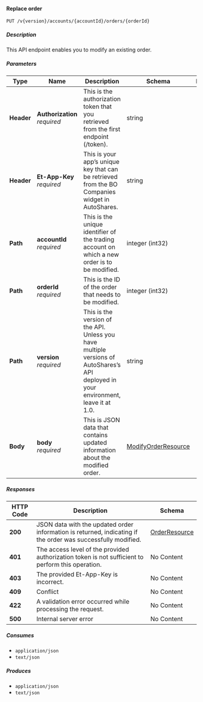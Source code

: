 
<a name="orders_replaceorder"></a>
#### Replace order
```
PUT /v{version}/accounts/{accountId}/orders/{orderId}
```


##### Description
This API endpoint enables you to modify an existing order.


##### Parameters

|Type|Name|Description|Schema|Default|
|---|---|---|---|---|
|**Header**|**Authorization**  <br>*required*|This is the authorization token that you retrieved from the first endpoint (/token).|string||
|**Header**|**Et-App-Key**  <br>*required*|This is your app’s unique key that can be retrieved from the BO Companies widget in AutoShares.|string||
|**Path**|**accountId**  <br>*required*|This is the unique identifier of the trading account on which a new order is to be modified.|integer (int32)||
|**Path**|**orderId**  <br>*required*|This is the ID of the order that needs to be modified.|integer (int32)||
|**Path**|**version**  <br>*required*|This is the version of the API. Unless you have multiple versions of AutoShares’s API deployed in your environment, leave it at 1.0.|string|`"1"`|
|**Body**|**body**  <br>*required*|This is JSON data that contains updated information about the modified order.|[ModifyOrderResource](#modifyorderresource)||


##### Responses

|HTTP Code|Description|Schema|
|---|---|---|
|**200**|JSON data with the updated order information is returned, indicating if the order was successfully modified.|[OrderResource](#orderresource)|
|**401**|The access level of the provided authorization token is not sufficient to perform this operation.|No Content|
|**403**|The provided Et-App-Key is incorrect.|No Content|
|**409**|Conflict|No Content|
|**422**|A validation error occurred while processing the request.|No Content|
|**500**|Internal server error|No Content|


##### Consumes

* `application/json`
* `text/json`


##### Produces

* `application/json`
* `text/json`



